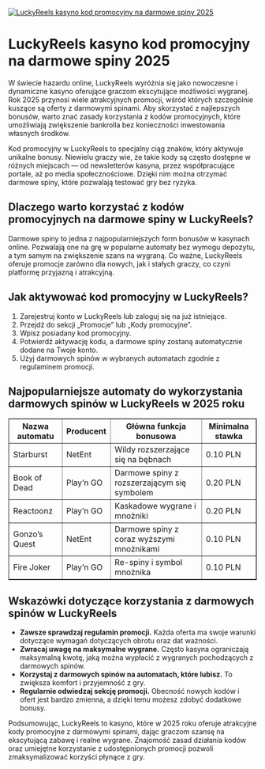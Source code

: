 [![LuckyReels kasyno kod promocyjny na darmowe spiny 2025](https://123-caf.pages.dev/gitsignup.png)](https://vrmoo.ru/Bt82HjjY)

<h1>LuckyReels kasyno kod promocyjny na darmowe spiny 2025</h1>  <p>W świecie hazardu online, LuckyReels wyróżnia się jako nowoczesne i dynamiczne kasyno oferujące graczom ekscytujące możliwości wygranej. Rok 2025 przynosi wiele atrakcyjnych promocji, wśród których szczególnie kuszące są oferty z darmowymi spinami. Aby skorzystać z najlepszych bonusów, warto znać zasady korzystania z kodów promocyjnych, które umożliwiają zwiększenie bankrolla bez konieczności inwestowania własnych środków.</p>  <p>Kod promocyjny w LuckyReels to specjalny ciąg znaków, który aktywuje unikalne bonusy. Niewielu graczy wie, że takie kody są często dostępne w różnych miejscach — od newsletterów kasyna, przez współpracujące portale, aż po media społecznościowe. Dzięki nim można otrzymać darmowe spiny, które pozwalają testować gry bez ryzyka.</p>  <h2>Dlaczego warto korzystać z kodów promocyjnych na darmowe spiny w LuckyReels?</h2>  <p>Darmowe spiny to jedna z najpopularniejszych form bonusów w kasynach online. Pozwalają one na grę w popularne automaty bez wymogu depozytu, a tym samym na zwiększenie szans na wygraną. Co ważne, LuckyReels oferuje promocje zarówno dla nowych, jak i stałych graczy, co czyni platformę przyjazną i atrakcyjną.</p>  <h2>Jak aktywować kod promocyjny w LuckyReels?</h2>  <ol>   <li>Zarejestruj konto w LuckyReels lub zaloguj się na już istniejące.</li>   <li>Przejdź do sekcji „Promocje” lub „Kody promocyjne”.</li>   <li>Wpisz posiadany kod promocyjny.</li>   <li>Potwierdź aktywację kodu, a darmowe spiny zostaną automatycznie dodane na Twoje konto.</li>   <li>Użyj darmowych spinów w wybranych automatach zgodnie z regulaminem promocji.</li> </ol>  <h2>Najpopularniejsze automaty do wykorzystania darmowych spinów w LuckyReels w 2025 roku</h2>  <table border="1" cellpadding="8" cellspacing="0">   <thead>     <tr>       <th>Nazwa automatu</th>       <th>Producent</th>       <th>Główna funkcja bonusowa</th>       <th>Minimalna stawka</th>     </tr>   </thead>   <tbody>     <tr>       <td>Starburst</td>       <td>NetEnt</td>       <td>Wildy rozszerzające się na bębnach</td>       <td>0.10 PLN</td>     </tr>     <tr>       <td>Book of Dead</td>       <td>Play’n GO</td>       <td>Darmowe spiny z rozszerzającym się symbolem</td>       <td>0.20 PLN</td>     </tr>     <tr>       <td>Reactoonz</td>       <td>Play’n GO</td>       <td>Kaskadowe wygrane i mnożniki</td>       <td>0.20 PLN</td>     </tr>     <tr>       <td>Gonzo’s Quest</td>       <td>NetEnt</td>       <td>Darmowe spiny z coraz wyższymi mnożnikami</td>       <td>0.10 PLN</td>     </tr>     <tr>       <td>Fire Joker</td>       <td>Play’n GO</td>       <td>Re-spiny i symbol mnożnika</td>       <td>0.10 PLN</td>     </tr>   </tbody> </table>  <h2>Wskazówki dotyczące korzystania z darmowych spinów w LuckyReels</h2>  <ul>   <li><strong>Zawsze sprawdzaj regulamin promocji.</strong> Każda oferta ma swoje warunki dotyczące wymagań dotyczących obrotu oraz dat ważności.</li>   <li><strong>Zwracaj uwagę na maksymalne wygrane.</strong> Często kasyna ograniczają maksymalną kwotę, jaką można wypłacić z wygranych pochodzących z darmowych spinów.</li>   <li><strong>Korzystaj z darmowych spinów na automatach, które lubisz.</strong> To zwiększa komfort i przyjemność z gry.</li>   <li><strong>Regularnie odwiedzaj sekcję promocji.</strong> Obecność nowych kodów i ofert jest bardzo zmienna, a dzięki temu możesz zdobyć dodatkowe bonusy.</li> </ul>  <p>Podsumowując, LuckyReels to kasyno, które w 2025 roku oferuje atrakcyjne kody promocyjne z darmowymi spinami, dając graczom szansę na ekscytującą zabawę i realne wygrane. Znajomość zasad działania kodów oraz umiejętne korzystanie z udostępnionych promocji pozwoli zmaksymalizować korzyści płynące z gry.</p>